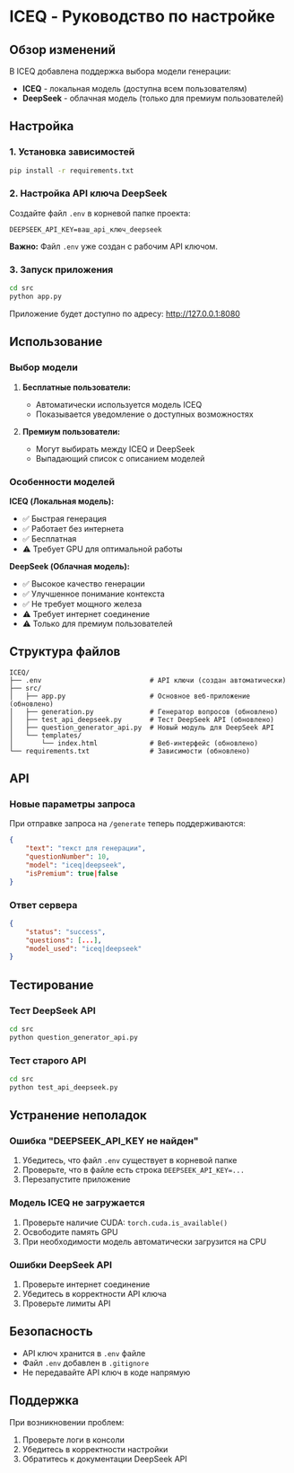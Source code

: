 # ICEQ - Руководство по настройке

## Обзор изменений

В ICEQ добавлена поддержка выбора модели генерации:
- **ICEQ** - локальная модель (доступна всем пользователям)
- **DeepSeek** - облачная модель (только для премиум пользователей)

## Настройка

### 1. Установка зависимостей

```bash
pip install -r requirements.txt
```

### 2. Настройка API ключа DeepSeek

Создайте файл `.env` в корневой папке проекта:

```env
DEEPSEEK_API_KEY=ваш_api_ключ_deepseek
```

**Важно:** Файл `.env` уже создан с рабочим API ключом.

### 3. Запуск приложения

```bash
cd src
python app.py
```

Приложение будет доступно по адресу: http://127.0.0.1:8080

## Использование

### Выбор модели

1. **Бесплатные пользователи:**
   - Автоматически используется модель ICEQ
   - Показывается уведомление о доступных возможностях

2. **Премиум пользователи:**
   - Могут выбирать между ICEQ и DeepSeek
   - Выпадающий список с описанием моделей

### Особенности моделей

**ICEQ (Локальная модель):**
- ✅ Быстрая генерация
- ✅ Работает без интернета
- ✅ Бесплатная
- ⚠️ Требует GPU для оптимальной работы

**DeepSeek (Облачная модель):**
- ✅ Высокое качество генерации
- ✅ Улучшенное понимание контекста
- ✅ Не требует мощного железа
- ⚠️ Требует интернет соединение
- ⚠️ Только для премиум пользователей

## Структура файлов

```
ICEQ/
├── .env                           # API ключи (создан автоматически)
├── src/
│   ├── app.py                     # Основное веб-приложение (обновлено)
│   ├── generation.py              # Генератор вопросов (обновлено)
│   ├── test_api_deepseek.py       # Тест DeepSeek API (обновлено)
│   ├── question_generator_api.py  # Новый модуль для DeepSeek API
│   └── templates/
│       └── index.html             # Веб-интерфейс (обновлено)
└── requirements.txt               # Зависимости (обновлено)
```

## API

### Новые параметры запроса

При отправке запроса на `/generate` теперь поддерживаются:

```json
{
    "text": "текст для генерации",
    "questionNumber": 10,
    "model": "iceq|deepseek",
    "isPremium": true|false
}
```

### Ответ сервера

```json
{
    "status": "success",
    "questions": [...],
    "model_used": "iceq|deepseek"
}
```

## Тестирование

### Тест DeepSeek API

```bash
cd src
python question_generator_api.py
```

### Тест старого API

```bash
cd src
python test_api_deepseek.py
```

## Устранение неполадок

### Ошибка "DEEPSEEK_API_KEY не найден"

1. Убедитесь, что файл `.env` существует в корневой папке
2. Проверьте, что в файле есть строка `DEEPSEEK_API_KEY=...`
3. Перезапустите приложение

### Модель ICEQ не загружается

1. Проверьте наличие CUDA: `torch.cuda.is_available()`
2. Освободите память GPU
3. При необходимости модель автоматически загрузится на CPU

### Ошибки DeepSeek API

1. Проверьте интернет соединение
2. Убедитесь в корректности API ключа
3. Проверьте лимиты API

## Безопасность

- API ключ хранится в `.env` файле
- Файл `.env` добавлен в `.gitignore`
- Не передавайте API ключ в коде напрямую

## Поддержка

При возникновении проблем:
1. Проверьте логи в консоли
2. Убедитесь в корректности настройки
3. Обратитесь к документации DeepSeek API 
